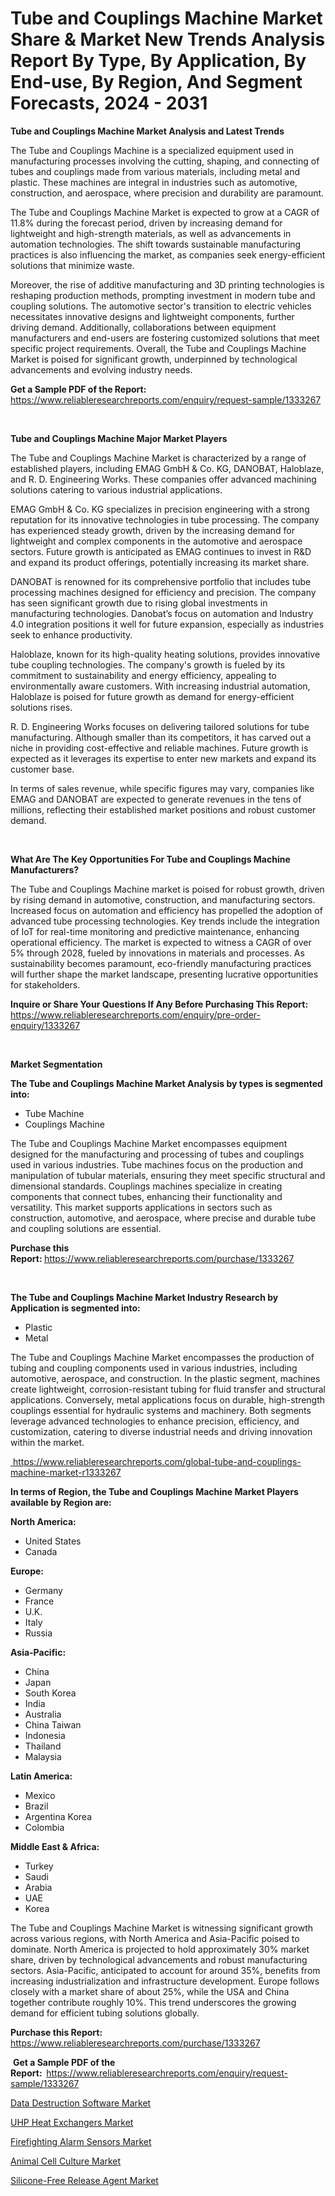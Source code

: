 <p><h1>Tube and Couplings Machine Market Share & Market New Trends Analysis Report By Type, By Application, By End-use, By Region, And Segment Forecasts, 2024 - 2031</h1></p><p><strong>Tube and Couplings Machine Market Analysis and Latest Trends</strong></p>
<p><p>The Tube and Couplings Machine is a specialized equipment used in manufacturing processes involving the cutting, shaping, and connecting of tubes and couplings made from various materials, including metal and plastic. These machines are integral in industries such as automotive, construction, and aerospace, where precision and durability are paramount. </p><p>The Tube and Couplings Machine Market is expected to grow at a CAGR of 11.8% during the forecast period, driven by increasing demand for lightweight and high-strength materials, as well as advancements in automation technologies. The shift towards sustainable manufacturing practices is also influencing the market, as companies seek energy-efficient solutions that minimize waste. </p><p>Moreover, the rise of additive manufacturing and 3D printing technologies is reshaping production methods, prompting investment in modern tube and coupling solutions. The automotive sector's transition to electric vehicles necessitates innovative designs and lightweight components, further driving demand. Additionally, collaborations between equipment manufacturers and end-users are fostering customized solutions that meet specific project requirements. Overall, the Tube and Couplings Machine Market is poised for significant growth, underpinned by technological advancements and evolving industry needs.</p></p>
<p><strong>Get a Sample PDF of the Report:&nbsp;</strong> <a href="https://www.reliableresearchreports.com/enquiry/request-sample/1333267?utm_campaign=113&utm_medium=2&utm_source=Github&utm_content=ia&utm_term=01102024&utm_id=tube-and-couplings-machine">https://www.reliableresearchreports.com/enquiry/request-sample/1333267</a></p>
<p>&nbsp;</p>
<p><strong>Tube and Couplings Machine Major Market Players</strong></p>
<p><p>The Tube and Couplings Machine Market is characterized by a range of established players, including EMAG GmbH & Co. KG, DANOBAT, Haloblaze, and R. D. Engineering Works. These companies offer advanced machining solutions catering to various industrial applications.</p><p>EMAG GmbH & Co. KG specializes in precision engineering with a strong reputation for its innovative technologies in tube processing. The company has experienced steady growth, driven by the increasing demand for lightweight and complex components in the automotive and aerospace sectors. Future growth is anticipated as EMAG continues to invest in R&D and expand its product offerings, potentially increasing its market share.</p><p>DANOBAT is renowned for its comprehensive portfolio that includes tube processing machines designed for efficiency and precision. The company has seen significant growth due to rising global investments in manufacturing technologies. Danobat’s focus on automation and Industry 4.0 integration positions it well for future expansion, especially as industries seek to enhance productivity.</p><p>Haloblaze, known for its high-quality heating solutions, provides innovative tube coupling technologies. The company's growth is fueled by its commitment to sustainability and energy efficiency, appealing to environmentally aware customers. With increasing industrial automation, Haloblaze is poised for future growth as demand for energy-efficient solutions rises.</p><p>R. D. Engineering Works focuses on delivering tailored solutions for tube manufacturing. Although smaller than its competitors, it has carved out a niche in providing cost-effective and reliable machines. Future growth is expected as it leverages its expertise to enter new markets and expand its customer base.</p><p>In terms of sales revenue, while specific figures may vary, companies like EMAG and DANOBAT are expected to generate revenues in the tens of millions, reflecting their established market positions and robust customer demand.</p></p>
<p>&nbsp;</p>
<p><strong>What Are The Key Opportunities For Tube and Couplings Machine Manufacturers?</strong></p>
<p><p>The Tube and Couplings Machine market is poised for robust growth, driven by rising demand in automotive, construction, and manufacturing sectors. Increased focus on automation and efficiency has propelled the adoption of advanced tube processing technologies. Key trends include the integration of IoT for real-time monitoring and predictive maintenance, enhancing operational efficiency. The market is expected to witness a CAGR of over 5% through 2028, fueled by innovations in materials and processes. As sustainability becomes paramount, eco-friendly manufacturing practices will further shape the market landscape, presenting lucrative opportunities for stakeholders.</p></p>
<p><strong>Inquire or Share Your Questions If Any Before Purchasing This Report:</strong> <a href="https://www.reliableresearchreports.com/enquiry/pre-order-enquiry/1333267?utm_campaign=113&utm_medium=2&utm_source=Github&utm_content=ia&utm_term=01102024&utm_id=tube-and-couplings-machine">https://www.reliableresearchreports.com/enquiry/pre-order-enquiry/1333267</a></p>
<p>&nbsp;</p>
<p><strong>Market Segmentation</strong></p>
<p><strong>The Tube and Couplings Machine Market Analysis by types is segmented into:</strong></p>
<p><ul><li>Tube Machine</li><li>Couplings Machine</li></ul></p>
<p><p>The Tube and Couplings Machine Market encompasses equipment designed for the manufacturing and processing of tubes and couplings used in various industries. Tube machines focus on the production and manipulation of tubular materials, ensuring they meet specific structural and dimensional standards. Couplings machines specialize in creating components that connect tubes, enhancing their functionality and versatility. This market supports applications in sectors such as construction, automotive, and aerospace, where precise and durable tube and coupling solutions are essential.</p></p>
<p><strong>Purchase this Report:&nbsp;</strong><a href="https://www.reliableresearchreports.com/purchase/1333267?utm_campaign=113&utm_medium=2&utm_source=Github&utm_content=ia&utm_term=01102024&utm_id=tube-and-couplings-machine">https://www.reliableresearchreports.com/purchase/1333267</a></p>
<p>&nbsp;</p>
<p><strong>The Tube and Couplings Machine Market Industry Research by Application is segmented into:</strong></p>
<p><ul><li>Plastic</li><li>Metal</li></ul></p>
<p><p>The Tube and Couplings Machine Market encompasses the production of tubing and coupling components used in various industries, including automotive, aerospace, and construction. In the plastic segment, machines create lightweight, corrosion-resistant tubing for fluid transfer and structural applications. Conversely, metal applications focus on durable, high-strength couplings essential for hydraulic systems and machinery. Both segments leverage advanced technologies to enhance precision, efficiency, and customization, catering to diverse industrial needs and driving innovation within the market.</p></p>
<p><a href="https://www.reliableresearchreports.com/global-tube-and-couplings-machine-market-r1333267?utm_campaign=113&utm_medium=2&utm_source=Github&utm_content=ia&utm_term=01102024&utm_id=tube-and-couplings-machine">&nbsp;https://www.reliableresearchreports.com/global-tube-and-couplings-machine-market-r1333267</a></p>
<p><strong>In terms of Region, the Tube and Couplings Machine Market Players available by Region are:</strong></p>
<p>
    <p> <strong> North America: </strong>
        <ul>
            <li>United States</li>
            <li>Canada</li>
        </ul>
        </p> 
    <p> <strong> Europe: </strong>
        <ul>
            <li>Germany</li>
            <li>France</li>
            <li>U.K.</li>
            <li>Italy</li>
            <li>Russia</li>
        </ul>
        </p> 
    <p> <strong> Asia-Pacific: </strong>
        <ul>
            <li>China</li>
            <li>Japan</li>
            <li>South Korea</li>
            <li>India</li>
            <li>Australia</li>
            <li>China Taiwan</li>
            <li>Indonesia</li>
            <li>Thailand</li>
            <li>Malaysia</li>
        </ul>
        </p> 
    <p> <strong> Latin America: </strong>
        <ul>
            <li>Mexico</li>
            <li>Brazil</li>
            <li>Argentina Korea</li>
            <li>Colombia</li>
        </ul>
        </p> 
    <p> <strong> Middle East & Africa: </strong>
        <ul>
            <li>Turkey</li>
            <li>Saudi</li>
            <li>Arabia</li>
            <li>UAE</li>
            <li>Korea</li>
        </ul>
    </p>
    </p>
<p><p>The Tube and Couplings Machine Market is witnessing significant growth across various regions, with North America and Asia-Pacific poised to dominate. North America is projected to hold approximately 30% market share, driven by technological advancements and robust manufacturing sectors. Asia-Pacific, anticipated to account for around 35%, benefits from increasing industrialization and infrastructure development. Europe follows closely with a market share of about 25%, while the USA and China together contribute roughly 10%. This trend underscores the growing demand for efficient tubing solutions globally.</p></p>
<p><strong>Purchase this Report: </strong><a href="https://www.reliableresearchreports.com/purchase/1333267?utm_campaign=113&utm_medium=2&utm_source=Github&utm_content=ia&utm_term=01102024&utm_id=tube-and-couplings-machine">https://www.reliableresearchreports.com/purchase/1333267</a></p>
<p>&nbsp;<strong>Get a Sample PDF of the Report:&nbsp;&nbsp;</strong><a href="https://www.reliableresearchreports.com/enquiry/request-sample/1333267?utm_campaign=113&utm_medium=2&utm_source=Github&utm_content=ia&utm_term=01102024&utm_id=tube-and-couplings-machine">https://www.reliableresearchreports.com/enquiry/request-sample/1333267</a></p>
<p><strong></strong></p>
<p><p><a href="https://www.linkedin.com/pulse/future-insights-data-destruction-software-market-trends-regional-870df?utm_campaign=113&utm_medium=2&utm_source=Github&utm_content=ia&utm_term=01102024&utm_id=tube-and-couplings-machine">Data Destruction Software Market</a></p><p><a href="https://issuu.com/reportprime-2/docs/uhp-heat-exchangers-market-size-203_6c135541d489fd?utm_campaign=113&utm_medium=2&utm_source=Github&utm_content=ia&utm_term=01102024&utm_id=tube-and-couplings-machine">UHP Heat Exchangers Market</a></p><p><a href="https://issuu.com/reportprime-2/docs/firefighting-alarm-sensors-market-s_86b187630baf21?utm_campaign=113&utm_medium=2&utm_source=Github&utm_content=ia&utm_term=01102024&utm_id=tube-and-couplings-machine">Firefighting Alarm Sensors Market</a></p><p><a href="https://www.linkedin.com/pulse/global-animal-cell-culture-industry-types-applications-market-syttf?utm_campaign=113&utm_medium=2&utm_source=Github&utm_content=ia&utm_term=01102024&utm_id=tube-and-couplings-machine">Animal Cell Culture Market</a></p><p><a href="https://github.com/SamiaChowdhury801/Market-Research-Report-List-1/blob/main/silicone-free-release-agent-market.md?utm_campaign=113&utm_medium=2&utm_source=Github&utm_content=ia&utm_term=01102024&utm_id=tube-and-couplings-machine">Silicone-Free Release Agent Market</a></p></p>